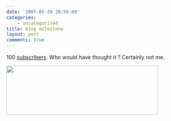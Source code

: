 ```yaml
---
date: '2007-05-26 20:56:09'
categories:
    - uncategorised
title: blog milestone
layout: post
comments: true
---
```

100
[subscribers](http://picasaweb.google.com/nbrightside/Blog/photo#5068852034314040242).
Who would have thought it ? Certainly not me.

<a href="https://picasaweb.google.com/lh/photo/Ch9KcZTLeZhe5ecVKXz6GdMTjNZETYmyPJy0liipFm0?feat=embedwebsite"><img src="https://lh6.googleusercontent.com/-ZpTPbg__CV0/TRDUMuzHp2I/AAAAAAAABqU/putA_1rPhtA/s400/100alltime.JPG" height="130" width="400" /></a>
